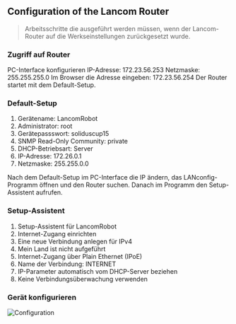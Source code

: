 ## Configuration of the Lancom Router
>Arbeitsschritte die ausgeführt werden müssen, wenn der Lancom-Router auf die Werkseinstellungen zurückgesetzt wurde.
### Zugriff auf Router
PC-Interface konfigurieren
IP-Adresse: 172.23.56.253
Netzmaske: 255.255.255.0
Im Browser die Adresse eingeben: 172.23.56.254 
Der Router startet mit dem Default-Setup.
### Default-Setup
1. Gerätename: LancomRobot
2. Administrator: root
3. Gerätepassswort: soliduscup15
4. SNMP Read-Only Community: private
5. DHCP-Betriebsart: Server
6. IP-Adresse: 172.26.0.1
7. Netzmaske: 255.255.0.0

Nach dem Default-Setup im PC-Interface die IP ändern, das LANconfig-Programm öffnen und den Router suchen. Danach im Programm den Setup-Assistent aufrufen.
### Setup-Assistent
1. Setup-Assistent für LancomRobot
2. Internet-Zugang einrichten
3. Eine neue Verbindung anlegen für IPv4
4. Mein Land ist nicht aufgeführt
5. Internet-Zugang über Plain Ethernet (IPoE)
6. Name der Verbindung: INTERNET
7. IP-Parameter automatisch vom DHCP-Server beziehen
8. Keine Verbindungsüberwachung verwenden
### Gerät konfigurieren



![Configuration](https://gitlab.com/solidus/hefei/uploads/e063bf7dfbf355609e66a190435d10ae/Configuration.jpeg)
